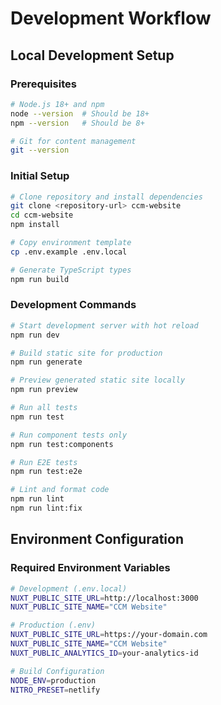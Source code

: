 # Development Workflow

## Local Development Setup

### Prerequisites
```bash
# Node.js 18+ and npm
node --version  # Should be 18+
npm --version   # Should be 8+

# Git for content management
git --version
```

### Initial Setup
```bash
# Clone repository and install dependencies
git clone <repository-url> ccm-website
cd ccm-website
npm install

# Copy environment template
cp .env.example .env.local

# Generate TypeScript types
npm run build
```

### Development Commands
```bash
# Start development server with hot reload
npm run dev

# Build static site for production
npm run generate

# Preview generated static site locally
npm run preview

# Run all tests
npm run test

# Run component tests only
npm run test:components

# Run E2E tests
npm run test:e2e

# Lint and format code
npm run lint
npm run lint:fix
```

## Environment Configuration

### Required Environment Variables
```bash
# Development (.env.local)
NUXT_PUBLIC_SITE_URL=http://localhost:3000
NUXT_PUBLIC_SITE_NAME="CCM Website"

# Production (.env)
NUXT_PUBLIC_SITE_URL=https://your-domain.com
NUXT_PUBLIC_SITE_NAME="CCM Website"
NUXT_PUBLIC_ANALYTICS_ID=your-analytics-id

# Build Configuration
NODE_ENV=production
NITRO_PRESET=netlify
```
